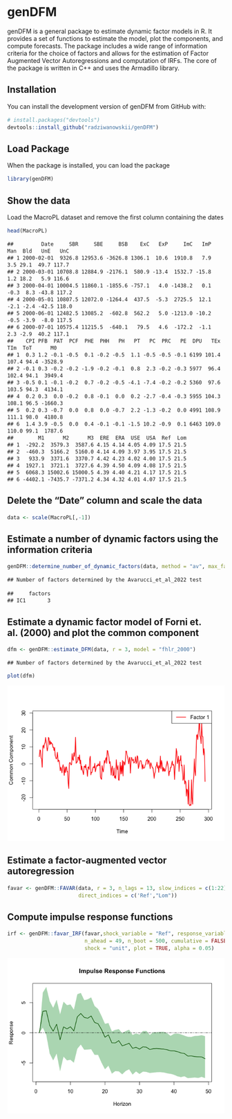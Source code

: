 
# genDFM

genDFM is a general package to estimate dynamic factor models in R. It
provides a set of functions to estimate the model, plot the components,
and compute forecasts. The package includes a wide range of information
criteria for the choice of factors and allows for the estimation of
Factor Augmented Vector Autoregressions and computation of IRFs. The
core of the package is written in C++ and uses the Armadillo library.

## Installation

You can install the development version of genDFM from GitHub with:

``` r
# install.packages("devtools")
devtools::install_github("radziwanowskii/genDFM")
```

## Load Package

When the package is installed, you can load the package

``` r
library(genDFM)
```

## Show the data

Load the MacroPL dataset and remove the first column containing the
dates

``` r
head(MacroPL)
```

    ##         Date     SBR     SBE     BSB    ExC   ExP     ImC   ImP  Man  Bld   UnE   UnC
    ## 1 2000-02-01  9326.8 12953.6 -3626.8 1306.1  10.6  1910.8   7.9  3.5 29.1  49.7 117.7
    ## 2 2000-03-01 10708.8 12884.9 -2176.1  580.9 -13.4  1532.7 -15.8  1.2 18.2   5.9 116.6
    ## 3 2000-04-01 10004.5 11860.1 -1855.6 -757.1   4.0 -1438.2   0.1 -0.3  8.3 -43.8 117.2
    ## 4 2000-05-01 10807.5 12072.0 -1264.4  437.5  -5.3  2725.5  12.1 -2.1 -2.4 -42.5 118.0
    ## 5 2000-06-01 12482.5 13085.2  -602.8  562.2   5.0 -1213.0 -10.2 -0.5 -3.9  -8.0 117.5
    ## 6 2000-07-01 10575.4 11215.5  -640.1   79.5   4.6  -172.2  -1.1  2.3 -2.9  40.2 117.1
    ##    CPI PFB  PAT  PCF  PHE  PHH   PH   PT   PC  PRC   PE  DPU   TEx   TIm  ToT      M0
    ## 1  0.3 1.2 -0.1 -0.5  0.1 -0.2 -0.5  1.1 -0.5 -0.5 -0.1 6199 101.4 107.4 94.4 -3528.9
    ## 2 -0.1 0.3 -0.2 -0.2 -1.9 -0.2 -0.1  0.8  2.3 -0.2 -0.3 5977  96.4 102.4 94.1  3949.4
    ## 3 -0.5 0.1 -0.1 -0.2  0.7 -0.2 -0.5 -4.1 -7.4 -0.2 -0.2 5360  97.6 103.5 94.3  4134.1
    ## 4  0.2 0.3  0.0 -0.2  0.8 -0.1  0.0  0.2 -2.7 -0.4 -0.3 5955 104.3 108.1 96.5 -1660.3
    ## 5  0.2 0.3 -0.7  0.0  0.8  0.0 -0.7  2.2 -1.3 -0.2  0.0 4991 108.9 111.1 98.0  4180.8
    ## 6  1.4 3.9 -0.5  0.0  0.4 -0.1 -0.1 -1.5 10.2 -0.9  0.1 6463 109.0 110.0 99.1  1787.6
    ##        M1      M2      M3  ERE  ERA  USE  USA  Ref  Lom
    ## 1  -292.2  3579.3  3587.6 4.15 4.14 4.05 4.09 17.5 21.5
    ## 2  -460.3  5166.2  5160.0 4.14 4.09 3.97 3.95 17.5 21.5
    ## 3   933.9  3371.6  3370.7 4.42 4.23 4.02 4.00 17.5 21.5
    ## 4  1927.1  3721.1  3727.6 4.39 4.50 4.09 4.08 17.5 21.5
    ## 5  6068.3 15002.6 15000.5 4.39 4.40 4.21 4.17 17.5 21.5
    ## 6 -4402.1 -7435.7 -7371.2 4.34 4.32 4.01 4.07 17.5 21.5

## Delete the “Date” column and scale the data

``` r
data <- scale(MacroPL[,-1])
```

## Estimate a number of dynamic factors using the information criteria

``` r
genDFM::determine_number_of_dynamic_factors(data, method = "av", max_factors = 10)
```

    ## Number of factors determined by the Avarucci_et_al_2022 test

    ##     factors
    ## IC1       3

## Estimate a dynamic factor model of Forni et. al. (2000) and plot the common component

``` r
dfm <- genDFM::estimate_DFM(data, r = 3, model = "fhlr_2000")
```

    ## Number of factors determined by the Avarucci_et_al_2022 test

``` r
plot(dfm)
```

![](README_files/figure-gfm/unnamed-chunk-9-1.png)<!-- -->

## Estimate a factor-augmented vector autoregression

``` r
favar <- genDFM::FAVAR(data, r = 3, n_lags = 13, slow_indices = c(1:22),
                       direct_indices = c('Ref',"Lom"))
```

## Compute impulse response functions

``` r
irf <- genDFM::favar_IRF(favar,shock_variable = "Ref", response_variable = "ERE",
                         n_ahead = 49, n_boot = 500, cumulative = FALSE, 
                         shock = "unit", plot = TRUE, alpha = 0.05)
```

![](README_files/figure-gfm/unnamed-chunk-11-1.png)<!-- -->
